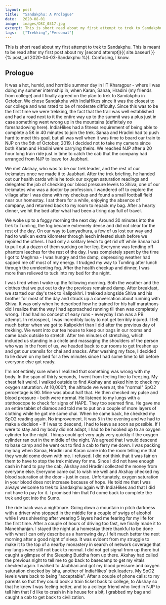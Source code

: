 ```yaml
---
layout: post
title:  "Sandakphu: A Prologue"
date:   2020-08-01
image:  images/DSC_0317.jpg
excerpt: This is short read about my first attempt to trek to Sandakphu. This is meant to be read after my first post about my <a href="https://kprahlad.github.io/2020/04/03/Sandakphu/">second attempt</a>. My first trek after a break of a couple of years lasted a mere three days and ended in one of the most harrowing days of my life. 
tags:   ["Trekking","Personal"]
---
```


This is short read about my first attempt to trek to Sandakphu. This is meant to be read after my first post about my [second attempt]({{ site.baseurl }}{% post_url 2020-04-03-Sandakphu %}). Confusing, I know. 

## Prologue

It was a hot, humid, and horrible summer day in IIT Kharagpur - where I  was doing my summer internship in, when Karan, Sanaa, Hradini (my  friends from college) and I finally agreed on the plan to trek to  Sandakphu in October. We chose Sandakphu with IndiaHikes since it was  the closest to our college and was rated to be of moderate difficulty.  Since this was to be the first time we were trekking, the fact that the  trail was well established and had a road next to it the entire way up  to the summit was a plus just in case something went wrong up in the  mountains (definitely *no* foreshadowing here). IndiaHikes had a  fitness requirement of being able to complete a 5K in 40 minutes to join the trek. Sanaa and Hradini had to push hard to meet this goal, but all was well when it was time to board our train to NJP on the 5th of  October, 2019. I decided not to take my camera since both Karan and  Hradini were carrying theirs. We reached NJP after a 20 hour long train  ride just in time to catch the cab that the company had arranged from  NJP to leave for Jaubhari.

We met Akshay, who was to be our trek  leader, and the rest of our trekmates once we made it to Jaubhari. After the trek briefing, he handed out our health cards while he took our  oxygen saturation readings and delegated the job of checking our blood  pressure levels to Shiva, one of our trekmates who was a doctor by  profession. I wandered off to explore the village after I was done with my checkup and found a small football field near our homestay. I sat  there for a while, enjoying the absence of company, and returned back to my room to repack my bag. After a hearty dinner, we hit the bed after  what had been a tiring day full of travel. 

We woke up to a  foggy morning the next day. Around 30 minutes into the trek to Tumling,  the fog became extremely dense and did not clear for the rest of the  day. On our way to Lamyadhura, a few of us lost our way and had to walk  an extra kilometer through leech infested slush before we rejoined the  others. I had only a solitary leech to get rid off while Sanaa had to  pull out a dozen of them sucking on her leg. Everyone was fending off  phantom leeches for the rest of the day. I was completely spent by the  time I got to Meghma - I was hungry and the damp, depressing weather had sapped me off most of my energy. I trudged my way to Tumling after  lunch through the unrelenting fog. After the health checkup and dinner, I was more than relieved to tuck into my bed for the night.

I was tired when I woke up the following morning. Both the weather and the  clothes that we put out to dry the previous remained damp. After  breakfast, we started our day's trek to Kalipokhri. I trekked alongside  Shiva and his brother for most of the day and struck up a conversation  about running with Shiva. It was only when he described how he trained  for his half marathons did I realize that the way I had approached  running till then was completely wrong. I had had no concept of easy  runs - everyday I ran was a PB attempt. In retrospect, I was incredibly  lucky to not get terribly injured. I felt much better when we got to  Kalipokhri than I did after the previous day of trekking. We went into  our tea house to keep our bags in our rooms and came back outside to  stretch. After ten minutes of stretching, which included us standing in a circle and massaging the shoulders of the person who was in the front  of us, we headed back to our rooms to get freshen up and get our  utensils for chai and snacks. After washing my face, I decided to lie  down on my bed for a few minutes since I had some time to kill before  everyone else got ready. 

I'm not entirely sure when I realized  that something was wrong with my body. In the span of thirty seconds, I  went from feeling fine to freezing. My chest felt weird. I walked  outside to find Akshay and asked him to check my oxygen saturation. At  10,000ft, the altitude we were at, the "normal" SpO2 percentage is 90.  Mine was about half that. He then checked my pulse and blood pressure -  both were normal. He listened to my lungs with a stethoscope to check  for signs of HAPE. They too seemed fine. He gave me an entire tablet of  diamox and told me to put on a couple of more layers of clothing while  he got me some chai. When he came back, he checked my SpO2 reading  again. No improvement. It was 5 in the evening and we had to make a  decision - If I was to descend, I had to leave as soon as possible. If I were to stay and my body did not adapt, I had to be hooked up to an  oxygen cylinder for the night. Things could get very ugly very quickly  if the oxygen cylinder ran out in the middle of the night. We agreed  that I would descend to base camp and he went out to find a cab to ferry me down. I was packing my bag when Sanaa, Hradini and Karan came into  the room telling me that they would come down with me. I refused. I did not think that it was fair on them to have to stop the trek midway for me. Since I did not have enough cash in hand to pay the cab, Akshay  and Hradini collected the money from everyone else. Everyone came out to wish me well and Akshay checked my blood saturation at the door - just  in case. Unfortunately, oxygen saturation in your blood does not  increase because of hope. He told me that I was always welcome to trek  to Sandakphu again with IndiaHikes and that I did not have to pay for  it. I promised him that I'd come back to complete the trek and got into  the Sumo.

The ride back was a nightmare. Going down a mountain  in pitch darkness with a driver who stopped in the middle for a couple  of swigs of alcohol while I was shivering after wearing 5 layers had me  fearing for my life for the first time. After a couple of hours of  driving too fast, we finally made it to Manebhanjan. I stayed the night  at a homestay there thankful to be done with what I can only describe as a harrowing day. I felt much better the next morning after a good night of sleep. It was evident from my struggle to make it to the top of a  nearby monastery in search of network coverage that my lungs were still  not back to normal. I did not get signal from up there but caught a  glimpse of the Sleeping Buddha from up there. Akshay had called the  previous night to tell me to go back to basecamp to get my vitals  checked again. I walked to Jaubhari and got my blood pressure and oxygen saturation checked by Isha, another of IndiaHikes' trek leaders. My  SpO2 levels were back to being "acceptable". After a couple of phone  calls: to my parents so that they could book a train ticket back to  college, to Akshay so that he knew I was feeling better, and to a  college friend who lived in NJP to tell him that I'd like to crash in  his house for a bit, I grabbed my bag and caught a cab to get back to  civilization.